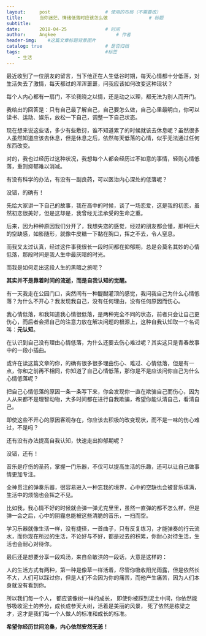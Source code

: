 ```yaml
---
layout:     post                    # 使用的布局（不需要改）
title:      当你迷茫、情绪低落时应该怎么做               # 标题 
subtitle:   
date:       2018-04-25              # 时间
author:     Angkee                      # 作者
header-img:    #这篇文章标题背景图片
catalog: true                       # 是否归档
tags:                               #标签
    - 生活
---
```


最近收到了一位朋友的留言，当下他正在人生低谷时期，每天心情都十分低落，对生活失去了激情，每天都过的浑浑噩噩，问我应该如何改变这种现状？

每个人内心都有一扇门，不论我晓之以情，还是动之以理，都无法为别人而开门。

我给出的回答是：只有自己最了解自己，自己要怎么做，自己心里最明白，你可以读书、运动、娱乐，放松一下自己，调整一下自己状态。

现在想来说这些话，多少有些敷衍，谁不知道累了的时候就该去休息呢？虽然很多人虽然知道应该去休息，但是休息之后，依然每天低落的心情，似乎无法通过任何东西改变。

对的，我也过经历过这种状况，我想每个人都会经历过不如意的事情，轻则心情低落，重则抑郁难以消减。

有没有科学的办法，有没有一副良药，可以医治内心深处的低落呢？

没错，的确有！

先给大家讲一下自己的故事，我在高中的时候，谈了一场恋爱，这是我的初恋，虽然初恋很美好，但是这却是，我曾经无法承受的生命之重。

后来，因为种种原因我们分开了，我想失恋的感觉，经过的朋友都会懂，那种巨大的空缺感，如影随形，就像牛皮糖一下黏在胸口，挥之不去，令人窒息。

而我又太过认真，经过这件事我很长一段时间都在抑郁期，总是会莫名其妙的心情低落，那段时间是我人生中最灰暗的时光。

而我是如何走出这段人生的黑暗之旅呢？

**其实并不是靠着时间的流逝，而是自我认知的觉醒。**

有一天我走在公园门口，突然间有一种醍醐灌顶的感觉，我问我自己为什么心情低落？为什么不开心？我发现我自己，没有任何理由，没有任何原因而伤心。

我心情低落，和我知道我心情很低落，是两种完全不同的状态，前者只会让自己更伤心，而后者会把自己的注意力放在解决问题的根源上，这种自我认知取一个名词叫：**元认知**。

在认识到自己没有理由心情低落，为什么还要去伤心难过呢？其实这只是青春故事中的一段小插曲。

或许在读这篇文章的你，的确有很多很多理由伤心、难过、心情低落，但是有一点，你和之前再不相同，你知道了自己心情低落，那你是不是应该问你自己为什么心情低落呢？

把自己心情低落的原因一条一条写下来，你会发现你一直在欺骗自己而伤心，因为人从来都不是理智动物，大多时间都在进行自我欺骗，希望你能认清自己，看清自己。

即使这些不开心的原因客观存在，你应该去积极的改变现状，而不是一味的伤心难过，不是吗？

还有没有办法提高自我认知，快速走出抑郁期呢？

没错，还有！

音乐是疗伤的圣药，掌握一门乐器，不仅可以提高生活的乐趣，还可以让自己做事情更加专注。

全神贯注的弹奏乐器，很容易进入一种忘我的境界，心中的空缺也会被音乐填满，生活中的烦恼也会挥之不见。

比如我，我心情不好的时候就会弹一弹尤克里里，虽然一直弹的都不怎么样，但是弹一会之后，心中的阴霾总能被这些清脆的音乐，一扫而空。

学习乐器就像生活一样，没有捷径，一首曲子，只有反复练习，才能弹奏的行云流水，而你现在所过的生活，不论好与不好，都是过去的积累，你耐心对待生活，生活也会耐心对待你。

最后还是想要分享一段鸡汤，来自俞敏洪的一段话，大意是这样的：

人的生活方式有两种，第一种是像草一样活着，尽管你吸收阳光雨露，但是依然长不大，人们可以踩过你，但是人们不会因为你的痛苦，而他产生痛苦，因为人们本身就没有看到你。 

所以我们每一个人， 都应该像树一样的成长， 即使你被踩到泥土中间，你依然能够吸收泥土的养分，成长成参天大树，活着是美丽的风景， 死了依然是栋梁之才，这才是我们每一个人做人的标准和成长的标准。

**希望你经历世间沧桑，内心依然安然无恙！**
